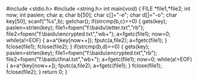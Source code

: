 #include <stdio.h>
#include <string.h>
int main(void)
{
	FILE *file1,*file2;
	int now;
	int paslen;
	char a;
	char b[50];
	char c[]="-e";
	char d[]="-o";
	char key[50];
	scanf("%s",b);
	getchar();
	if(strcmp(b,c)==0)
	{
		gets(key);
		paslen=strlen(key);
		file1=fopen("f:\\baidu\\letter.txt","rb");
		file2=fopen("f:\\baidu\\encrypted.txt","wb+");
		a=fgetc(file1);
        now=0;
		while(a!=EOF)
		{
			a=a^(key[now++]);
			fputc(a,file2);
			a=fgetc(file1);
		}
		fclose(file1);
		fclose(file2);
	}
	if(strcmp(b,d)==0)
	{
		gets(key);
		paslen=strlen(key);
		file1=fopen("f:\\baidu\\encrypted.txt","rb");
		file2=fopen("f:\\baidu\\final.txt","wb+");
		a=fgetc(file1);
		now=0;
		while(a!=EOF)
		{
			a=a^(key[now++]);
			fputc(a,file2);
			a=fgetc(file1);
		}
		fclose(file1);
		fclose(file2);
	}
	return 0;
}
